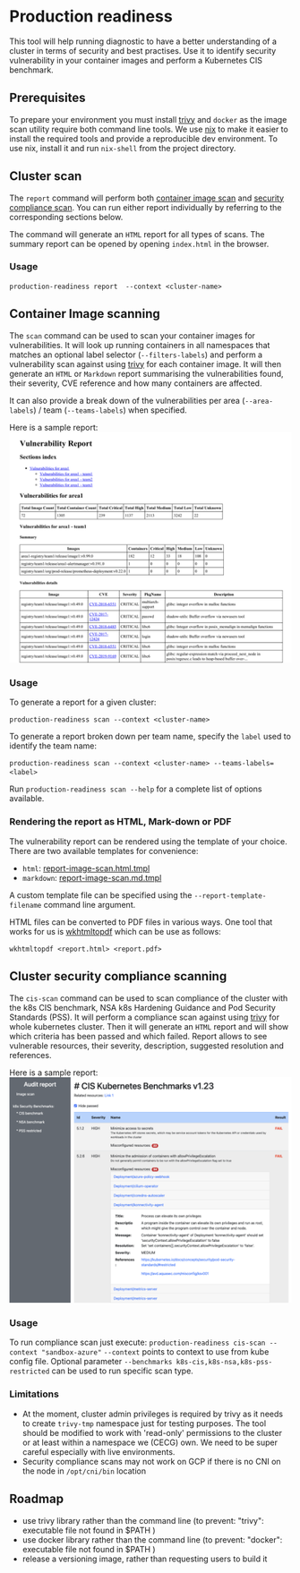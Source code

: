 # Production readiness

This tool will help running diagnostic to have a better understanding of a cluster in terms of security and best practises.
Use it to identify security vulnerability in your container images and perform a Kubernetes CIS benchmark. 

## Prerequisites

To prepare your environment you must install [trivy](https://github.com/aquasecurity/trivy) and `docker`
as the image scan utility require both command line tools.
We use [nix](https://nixos.org/download.html) to make it easier to install the required tools 
and provide a reproducible dev environment.
To use nix, install it and run `nix-shell` from the project directory.

## Cluster scan

The `report` command will perform both [container image scan](#Container-image-scanning) and [security compliance scan](#Cluster-security-compliance-scanning).
You can run either report individually by referring to the corresponding sections below. 

The command will generate an `HTML` report for all types of scans. 
The summary report can be opened by opening `index.html` in the browser.

### Usage 

```
production-readiness report  --context <cluster-name>
```

## Container Image scanning

The `scan` command can be used to scan your container images for vulnerabilities.
It will look up running containers in all namespaces that matches an optional label selector (`--filters-labels`)
and perform a vulnerability scan against using [trivy](https://github.com/aquasecurity/trivy) for each container image.
It will then generate an `HTML` or `Markdown` report summarising the vulnerabilities found, their severity, CVE reference
and how many containers are affected.

It can also provide a break down of the vulnerabilities per area (`--area-labels`) / team (`--teams-labels`) when specified.

Here is a sample report:
![Sample Report](sample-report-extract.png)

### Usage

To generate a report for a given cluster:
```
production-readiness scan --context <cluster-name>
```

To generate a report broken down per team name, specify the `label` used to identify the team name:
```
production-readiness scan --context <cluster-name> --teams-labels=<label>
```

Run `production-readiness scan --help` for a complete list of options available.


### Rendering the report as HTML, Mark-down or PDF

The vulnerability report can be rendered using the template of your choice.
There are two available templates for convenience:
- `html`: [report-image-scan.html.tmpl](./report-image-scan.html.tmpl)
- `markdown`: [report-image-scan.md.tmpl](./report-image-scan.md.tmpl)

A custom template file can be specified using the `--report-template-filename` command line argument.

HTML files can be converted to PDF files in various ways.
One tool that works for us is [wkhtmltopdf](https://wkhtmltopdf.org/downloads.html) which can be use as follows:
```
wkhtmltopdf <report.html> <report.pdf>
```

## Cluster security compliance scanning

The `cis-scan` command can be used to scan compliance of the cluster with the k8s CIS benchmark, NSA k8s Hardening Guidance and Pod Security Standards (PSS).
It will perform a compliance scan against using [trivy](https://github.com/aquasecurity/trivy) for whole kubernetes cluster.
Then it will generate an `HTML` report and will show which criteria has been passed and which failed.
Report allows to see vulnerable resources, their severity, description, suggested resolution and references.

Here is a sample report:
![Sample Report](sample-CIS-report.png)


### Usage

To run compliance scan just execute: `production-readiness cis-scan --context "sandbox-azure"` 
`--context` points to context to use from kube config file.
Optional parameter `--benchmarks k8s-cis,k8s-nsa,k8s-pss-restricted` can be used to run specific scan type.

### Limitations

- At the moment, cluster admin privileges is required by trivy as it needs to create `trivy-tmp` namespace just for testing purposes. The tool should be modified to work with 'read-only' permissions to the cluster or at least within a namespace we (CECG) own. We need to be super careful especially with live environments.
- Security compliance scans may not work on GCP if there is no CNI on the node in `/opt/cni/bin` location

## Roadmap

- use trivy library rather than the command line (to prevent: "trivy": executable file not found in $PATH )
- use docker library rather than the command line (to prevent: "docker": executable file not found in $PATH )
- release a versioning image, rather than requesting users to build it


